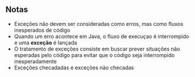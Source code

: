 ## Notas
- Exceções não devem ser consideradas como erros, mas como fluxos inesperados de código
- Quando um erro acontece em Java, o fluxo de execuçao é interrompido e uma __exceção__ é lançada
- O tratamento de exceções consiste em buscar prever situações não esperadas pelo código para evitar que o código seja interrompido inesperadamente
- Exceções checadadas e exceções não checadas
